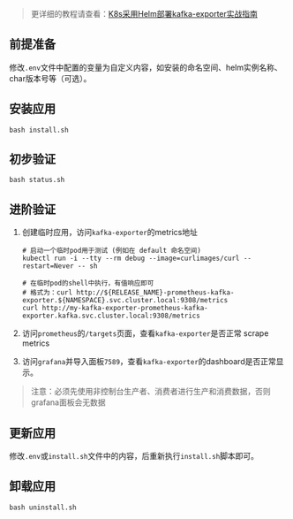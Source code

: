 > 更详细的教程请查看：[K8s采用Helm部署kafka-exporter实战指南](https://lbs.wiki/pages/64683bd3/)

前提准备
---

修改`.env`文件中配置的变量为自定义内容，如安装的命名空间、helm实例名称、char版本号等（可选）。

安装应用
---

```shell
bash install.sh
```

初步验证
---

```shell
bash status.sh
```

进阶验证
---

1. 创建临时应用，访问`kafka-exporter`的metrics地址

    ```shell
    # 启动一个临时pod用于测试 (例如在 default 命名空间)
    kubectl run -i --tty --rm debug --image=curlimages/curl --restart=Never -- sh
    
    # 在临时pod的shell中执行，有值响应即可
    # 格式为：curl http://${RELEASE_NAME}-prometheus-kafka-exporter.${NAMESPACE}.svc.cluster.local:9308/metrics
    curl http://my-kafka-exporter-prometheus-kafka-exporter.kafka.svc.cluster.local:9308/metrics
    ```

2. 访问`prometheus`的`/targets`页面，查看`kafka-exporter`是否正常 scrape metrics

3. 访问`grafana`并导入面板`7589`，查看`kafka-exporter`的dashboard是否正常显示。

> 注意：必须先使用非控制台生产者、消费者进行生产和消费数据，否则grafana面板会无数据

更新应用
---

修改`.env`或`install.sh`文件中的内容，后重新执行`install.sh`脚本即可。

卸载应用
---

```shell
bash uninstall.sh
```
